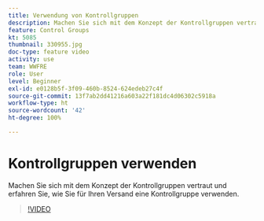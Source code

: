 ```yaml
---
title: Verwendung von Kontrollgruppen
description: Machen Sie sich mit dem Konzept der Kontrollgruppen vertraut und erfahren Sie, wie Sie für Ihren Versand eine Kontrollgruppe verwenden.
feature: Control Groups
kt: 5085
thumbnail: 330955.jpg
doc-type: feature video
activity: use
team: WWFRE
role: User
level: Beginner
exl-id: e0128b5f-3f09-460b-8524-624edeb27c4f
source-git-commit: 13f7ab2dd41216a603a22f181dc4d06302c5918a
workflow-type: ht
source-wordcount: '42'
ht-degree: 100%

---
```


# Kontrollgruppen verwenden

Machen Sie sich mit dem Konzept der Kontrollgruppen vertraut und erfahren Sie, wie Sie für Ihren Versand eine Kontrollgruppe verwenden.

>[!VIDEO](https://video.tv.adobe.com/v/330955?quality=12&learn=on)
